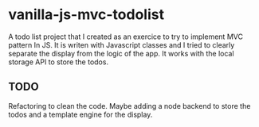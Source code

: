 # vanilla-js-mvc-todolist

A todo list project that I created as an exercice to try to implement MVC pattern In JS.
It is writen with Javascript classes and I tried to clearly separate the display from the logic of the app.
It works with the local storage API to store the todos.

## TODO 
Refactoring to clean the code. 
Maybe adding a node backend to store the todos and a template engine for the display.
